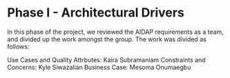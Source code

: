 # Phase I - Architectural Drivers
In this phase of the project, we reviewed the AIDAP requirements as a team,
and divided up the work amongst the group. The work was divided as follows:

Use Cases and Quality Attrbutes: Kaira Subramaniam
Constraints and Concerns: Kyle Siwazalian
Business Case: Mesoma Onumaegbu 
